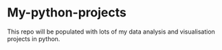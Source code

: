 # My-python-projects

This repo will be populated with lots of my data analysis and visualisation projects in  python.